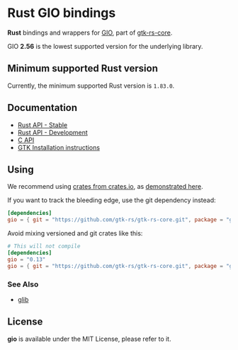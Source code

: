 # Rust GIO bindings

__Rust__ bindings and wrappers for [GIO](https://docs.gtk.org/gio/), part of [gtk-rs-core](https://github.com/gtk-rs/gtk-rs-core).

GIO __2.56__ is the lowest supported version for the underlying library.

## Minimum supported Rust version

Currently, the minimum supported Rust version is `1.83.0`.

## Documentation

 * [Rust API - Stable](https://gtk-rs.org/gtk-rs-core/stable/latest/docs/gio/)
 * [Rust API - Development](https://gtk-rs.org/gtk-rs-core/git/docs/gio)
 * [C API](https://docs.gtk.org/gio/)
 * [GTK Installation instructions](https://www.gtk.org/docs/installations/)

## Using

We recommend using [crates from crates.io](https://crates.io/keywords/gtk-rs),
as [demonstrated here](https://gtk-rs.org/#using).

If you want to track the bleeding edge, use the git dependency instead:

```toml
[dependencies]
gio = { git = "https://github.com/gtk-rs/gtk-rs-core.git", package = "gio" }
```

Avoid mixing versioned and git crates like this:

```toml
# This will not compile
[dependencies]
gio = "0.13"
gio = { git = "https://github.com/gtk-rs/gtk-rs-core.git", package = "gio" }
```

### See Also

 * [glib](https://crates.io/crates/glib)

## License

__gio__ is available under the MIT License, please refer to it.
